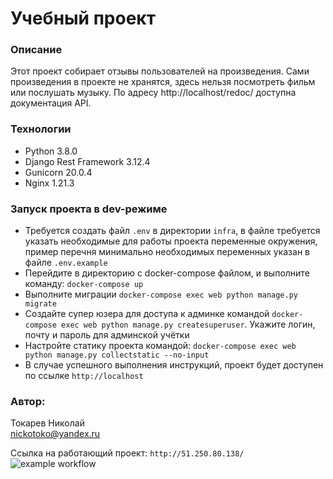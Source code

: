 # Учебный проект
### Описание
Этот проект собирает отзывы пользователей на произведения.  Сами произведения в проекте не хранятся, здесь нельзя посмотреть фильм или послушать музыку. По адресу http://localhost/redoc/ доступна документация API. 
### Технологии
- Python 3.8.0
- Django Rest Framework 3.12.4
- Gunicorn 20.0.4
- Nginx 1.21.3
### Запуск проекта в dev-режиме
- Требуется создать файл ``` .env ``` в директории ``` infra ```, в файле требуется указать необходимые для работы проекта переменные окружения, пример перечня минимально необходимых переменных указан в файле ``` .env.example ```
- Перейдите в директорию с docker-compose файлом, и выполните команду: ``` docker-compose up ```
- Выполните миграции ``` docker-compose exec web python manage.py migrate ```
- Создайте супер юзера для доступа к админке командой ``` docker-compose exec web python manage.py createsuperuser ```. Укажите логин, почту и пароль для админской учётки
- Настройте статику проекта командой: ``` docker-compose exec web python manage.py collectstatic --no-input ```
- В случае успешного выполнения инструкций, проект будет доступен по ссылке ``` http://localhost ```
### Автор:
Токарев Николай  
nickotoko@yandex.ru

Ссылка на работающий проект: ``` http://51.250.80.138/ ```
![example workflow](https://github.com/nickotoko/yamdb_final/actions/workflows/yamdb_workflow.yml/badge.svg)
